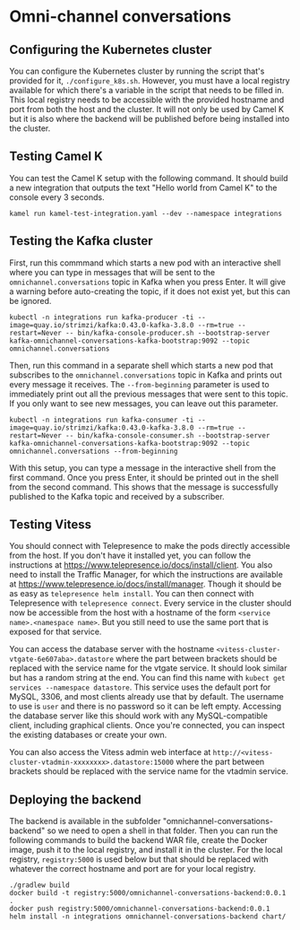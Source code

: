 # Omni-channel conversations

## Configuring the Kubernetes cluster
You can configure the Kubernetes cluster by running the script that's provided for it, `./configure_k8s.sh`. However, you must have a local registry available for which there's a variable in the script that needs to be filled in. This local registry needs to be accessible with the provided hostname and port from both the host and the cluster. It will not only be used by Camel K but it is also where the backend will be published before being installed into the cluster.

## Testing Camel K
You can test the Camel K setup with the following command. It should build a new integration that outputs the text "Hello world from Camel K" to the console every 3 seconds.

```shell
kamel run kamel-test-integration.yaml --dev --namespace integrations
```

## Testing the Kafka cluster
First, run this commmand which starts a new pod with an interactive shell where you can type in messages that will be sent to the `omnichannel.conversations` topic in Kafka when you press Enter. It will give a warning before auto-creating the topic, if it does not exist yet, but this can be ignored.

```shell
kubectl -n integrations run kafka-producer -ti --image=quay.io/strimzi/kafka:0.43.0-kafka-3.8.0 --rm=true --restart=Never -- bin/kafka-console-producer.sh --bootstrap-server kafka-omnichannel-conversations-kafka-bootstrap:9092 --topic omnichannel.conversations
```

Then, run this command in a separate shell which starts a new pod that subscribes to the `omnichannel.conversations` topic in Kafka and prints out every message it receives. The `--from-beginning` parameter is used to immediately print out all the previous messages that were sent to this topic. If you only want to see new messages, you can leave out this parameter.

```shell
kubectl -n integrations run kafka-consumer -ti --image=quay.io/strimzi/kafka:0.43.0-kafka-3.8.0 --rm=true --restart=Never -- bin/kafka-console-consumer.sh --bootstrap-server kafka-omnichannel-conversations-kafka-bootstrap:9092 --topic omnichannel.conversations --from-beginning
```

With this setup, you can type a message in the interactive shell from the first command. Once you press Enter, it should be printed out in the shell from the second command. This shows that the message is successfully published to the Kafka topic and received by a subscriber.

## Testing Vitess
You should connect with Telepresence to make the pods directly accessible from the host. If you don't have it installed yet, you can follow the instructions at https://www.telepresence.io/docs/install/client. You also need to install the Traffic Manager, for which the instructions are available at https://www.telepresence.io/docs/install/manager. Though it should be as easy as `telepresence helm install`. You can then connect with Telepresence with `telepresence connect`. Every service in the cluster should now be accessible from the host with a hostname of the form `<service name>.<namespace name>`. But you still need to use the same port that is exposed for that service.

You can access the database server with the hostname `<vitess-cluster-vtgate-6e607aba>.datastore` where the part between brackets should be replaced with the service name for the vtgate service. It should look similar but has a random string at the end. You can find this name with `kubect get services --namespace datastore`. This service uses the default port for MySQL, 3306, and most clients already use that by default. The username to use is `user` and there is no password so it can be left empty. Accessing the database server like this should work with any MySQL-compatible client, including graphical clients. Once you're connected, you can inspect the existing databases or create your own.

You can also access the Vitess admin web interface at `http://<vitess-cluster-vtadmin-xxxxxxxx>.datastore:15000` where the part between brackets should be replaced with the service name for the vtadmin service.

## Deploying the backend
The backend is available in the subfolder "omnichannel-conversations-backend" so we need to open a shell in that folder. Then you can run the following commands to build the backend WAR file, create the Docker image, push it to the local registry, and install it in the cluster. For the local registry, `registry:5000` is used below but that should be replaced with whatever the correct hostname and port are for your local registry.

```shell
./gradlew build
docker build -t registry:5000/omnichannel-conversations-backend:0.0.1 .
docker push registry:5000/omnichannel-conversations-backend:0.0.1
helm install -n integrations omnichannel-conversations-backend chart/
```
